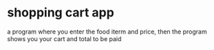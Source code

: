 # shopping cart app
a program where you enter the food iterm and price, then the program shows you your cart and total to be paid
